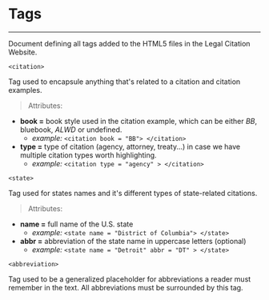# Tags
---
Document defining all tags added to the HTML5 files in the Legal Citation Website. 
```
<citation>
```

Tag used to encapsule anything that's related to a citation and citation examples. 

> Attributes:
  * **book =** book style used in the citation example, which can be either *BB*, bluebook, *ALWD* or undefined.
    - *example:* ``<citation book = "BB"> </citation>``
  * **type =** type of citation (agency, attorney, treaty...) in case we have multiple citation types worth highlighting.
    - *example:* ``<citation type = "agency" > </citation>``

```
<state>
```

Tag used for states names and it's different types of state-related citations. 
>  Attributes:
  * **name =** full name of the U.S. state
    - *example:* ``<state name = "District of Columbia"> </state>``    
  * **abbr =** abbreviation of the state name in uppercase letters (optional)
    - *example:* ``<state name = "Detroit" abbr = "DT" > </state>``

```
<abbreviation>
```

Tag used to be a generalized placeholder for abbreviations a reader must remember in the text. All abbreviations must be surrounded by this tag.

